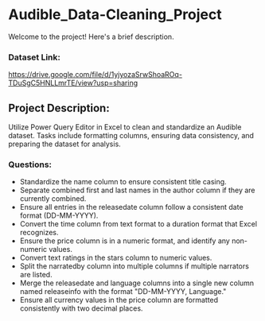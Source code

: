 # Audible_Data-Cleaning_Project

Welcome to the project! Here's a brief description.

### Dataset Link: 
https://drive.google.com/file/d/1yjyozaSrwShoaROq-TDuSgC5HNLLmrTE/view?usp=sharing

## Project Description:
Utilize Power Query Editor in Excel to clean and standardize an Audible dataset. Tasks include formatting columns, ensuring data consistency, and preparing the dataset for analysis.

### Questions:
- Standardize the name column to ensure consistent title casing.
- Separate combined first and last names in the author column if they are currently combined.
- Ensure all entries in the releasedate column follow a consistent date format (DD-MM-YYYY).
- Convert the time column from text format to a duration format that Excel recognizes.
- Ensure the price column is in a numeric format, and identify any non-numeric values.
- Convert text ratings in the stars column to numeric values.
- Split the narratedby column into multiple columns if multiple narrators are listed.
- Merge the releasedate and language columns into a single new column named releaseinfo with the format "DD-MM-YYYY, Language."
- Ensure all currency values in the price column are formatted consistently with two decimal places.
